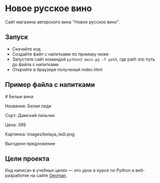 # Новое русское вино

Сайт магазина авторского вина "Новое русское вино".

## Запуск

- Скачайте код
- Создайте файл с напитками по примеру ниже
- Запустите сайт командой `python3 main.py -f path`, где path это путь до файла с напитками
- Откройте в браузере полученый index.html

## Пример файла с напитками
<p># Белые вина</p>
<p></p>
<p></p>
<p></p>


Название: Белая леди

Сорт: Дамский пальчик

Цена: 399

Картинка: images/belaya_ledi.png

Выгодное предложение


## Цели проекта

Код написан в учебных целях — это урок в курсе по Python и веб-разработке на сайте [Devman](https://dvmn.org).
